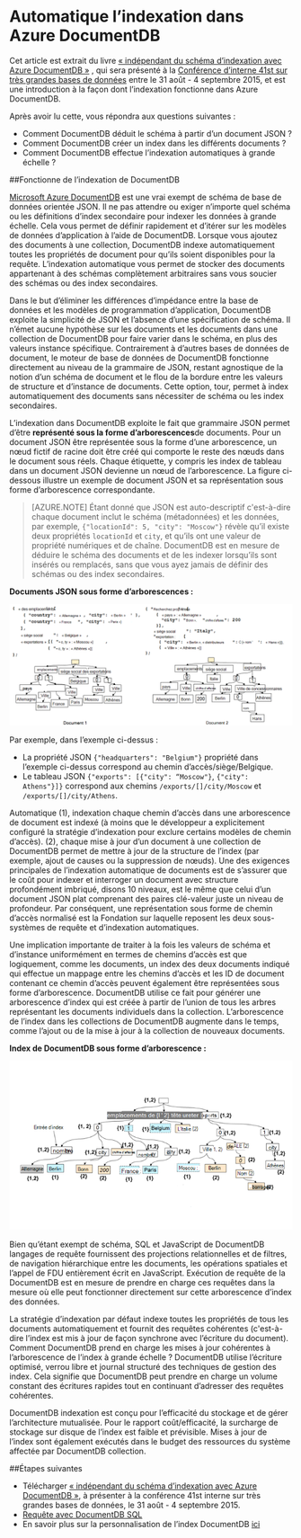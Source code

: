 <properties 
    pageTitle="L’indexation automatique de DocumentDB | Microsoft Azure" 
    description="Obtenir des informations sur les travaux d’indexation automatiques dans Azure DocumentDB." 
    services="documentdb" 
    authors="arramac" 
    manager="jhubbard" 
    editor="mimig" 
    documentationCenter=""/>

<tags 
    ms.service="documentdb" 
    ms.workload="data-services" 
    ms.tgt_pltfrm="na" 
    ms.devlang="na" 
    ms.topic="article" 
    ms.date="10/27/2016" 
    ms.author="arramac"/>
    
# <a name="automatic-indexing-in-azure-documentdb"></a>Automatique l’indexation dans Azure DocumentDB

Cet article est extrait du livre [« indépendant du schéma d’indexation avec Azure DocumentDB »](http://www.vldb.org/pvldb/vol8/p1668-shukla.pdf) , qui sera présenté à la [Conférence d’interne 41st sur très grandes bases de données](http://www.vldb.org/2015/) entre le 31 août - 4 septembre 2015, et est une introduction à la façon dont l’indexation fonctionne dans Azure DocumentDB. 

Après avoir lu cette, vous répondra aux questions suivantes :

- Comment DocumentDB déduit le schéma à partir d’un document JSON ?
- Comment DocumentDB créer un index dans les différents documents ?
- Comment DocumentDB effectue l’indexation automatiques à grande échelle ?

##<a id="HowDocumentDBIndexingWorks"></a>Fonctionne de l’indexation de DocumentDB

[Microsoft Azure DocumentDB](https://azure.microsoft.com/services/documentdb/) est une vrai exempt de schéma de base de données orientée JSON. Il ne pas attendre ou exiger n’importe quel schéma ou les définitions d’index secondaire pour indexer les données à grande échelle. Cela vous permet de définir rapidement et d’itérer sur les modèles de données d’application à l’aide de DocumentDB. Lorsque vous ajoutez des documents à une collection, DocumentDB indexe automatiquement toutes les propriétés de document pour qu’ils soient disponibles pour la requête. L’indexation automatique vous permet de stocker des documents appartenant à des schémas complètement arbitraires sans vous soucier des schémas ou des index secondaires.

Dans le but d’éliminer les différences d’impédance entre la base de données et les modèles de programmation d’application, DocumentDB exploite la simplicité de JSON et l’absence d’une spécification de schéma. Il n’émet aucune hypothèse sur les documents et les documents dans une collection de DocumentDB pour faire varier dans le schéma, en plus des valeurs instance spécifique. Contrairement à d’autres bases de données de document, le moteur de base de données de DocumentDB fonctionne directement au niveau de la grammaire de JSON, restant agnostique de la notion d’un schéma de document et le flou de la bordure entre les valeurs de structure et d’instance de documents. Cette option, tour, permet à index automatiquement des documents sans nécessiter de schéma ou les index secondaires.

L’indexation dans DocumentDB exploite le fait que grammaire JSON permet d’être **représenté sous la forme d’arborescences**de documents. Pour un document JSON être représentée sous la forme d’une arborescence, un nœud fictif de racine doit être créé qui comporte le reste des nœuds dans le document sous réels. Chaque étiquette, y compris les index de tableau dans un document JSON devienne un nœud de l’arborescence. La figure ci-dessous illustre un exemple de document JSON et sa représentation sous forme d’arborescence correspondante.

>[AZURE.NOTE] Étant donné que JSON est auto-descriptif c'est-à-dire chaque document inclut le schéma (métadonnées) et les données, par exemple, `{"locationId": 5, "city": "Moscow"}` révèle qu’il existe deux propriétés `locationId` et `city`, et qu’ils ont une valeur de propriété numériques et de chaîne. DocumentDB est en mesure de déduire le schéma des documents et de les indexer lorsqu’ils sont insérés ou remplacés, sans que vous ayez jamais de définir des schémas ou des index secondaires.


**Documents JSON sous forme d’arborescences :**

![Documents sous la forme d’arborescences](media/documentdb-indexing/DocumentsAsTrees.png)

Par exemple, dans l’exemple ci-dessus :

- La propriété JSON `{"headquarters": "Belgium"}` propriété dans l’exemple ci-dessus correspond au chemin d’accès/siège/Belgique.
- Le tableau JSON `{"exports": [{"city": “Moscow"}`, `{"city": Athens"}]}` correspond aux chemins `/exports/[]/city/Moscow` et `/exports/[]/city/Athens`.

Automatique (1), indexation chaque chemin d’accès dans une arborescence de document est indexé (à moins que le développeur a explicitement configuré la stratégie d’indexation pour exclure certains modèles de chemin d’accès). (2), chaque mise à jour d’un document à une collection de DocumentDB permet de mettre à jour de la structure de l’index (par exemple, ajout de causes ou la suppression de nœuds). Une des exigences principales de l’indexation automatique de documents est de s’assurer que le coût pour indexer et interroger un document avec structure profondément imbriqué, disons 10 niveaux, est le même que celui d’un document JSON plat comprenant des paires clé-valeur juste un niveau de profondeur. Par conséquent, une représentation sous forme de chemin d’accès normalisé est la Fondation sur laquelle reposent les deux sous-systèmes de requête et d’indexation automatiques.

Une implication importante de traiter à la fois les valeurs de schéma et d’instance uniformément en termes de chemins d’accès est que logiquement, comme les documents, un index des deux documents indiqué qui effectue un mappage entre les chemins d’accès et les ID de document contenant ce chemin d’accès peuvent également être représentées sous forme d’arborescence. DocumentDB utilise ce fait pour générer une arborescence d’index qui est créée à partir de l’union de tous les arbres représentant les documents individuels dans la collection. L’arborescence de l’index dans les collections de DocumentDB augmente dans le temps, comme l’ajout ou de la mise à jour à la collection de nouveaux documents.


**Index de DocumentDB sous forme d’arborescence :**

![Index sous forme d’arborescence](media/documentdb-indexing/IndexAsTree.png)

Bien qu’étant exempt de schéma, SQL et JavaScript de DocumentDB langages de requête fournissent des projections relationnelles et de filtres, de navigation hiérarchique entre les documents, les opérations spatiales et l’appel de FDU entièrement écrit en JavaScript. Exécution de requête de la DocumentDB est en mesure de prendre en charge ces requêtes dans la mesure où elle peut fonctionner directement sur cette arborescence d’index des données.

La stratégie d’indexation par défaut indexe toutes les propriétés de tous les documents automatiquement et fournit des requêtes cohérentes (c'est-à-dire l’index est mis à jour de façon synchrone avec l’écriture du document). Comment DocumentDB prend en charge les mises à jour cohérentes à l’arborescence de l’index à grande échelle ? DocumentDB utilise l’écriture optimisé, verrou libre et journal structuré des techniques de gestion des index. Cela signifie que DocumentDB peut prendre en charge un volume constant des écritures rapides tout en continuant d’adresser des requêtes cohérentes. 

DocumentDB indexation est conçu pour l’efficacité du stockage et de gérer l’architecture mutualisée. Pour le rapport coût/efficacité, la surcharge de stockage sur disque de l’index est faible et prévisible. Mises à jour de l’index sont également exécutés dans le budget des ressources du système affectée par DocumentDB collection.

##<a name="NextSteps"></a>Étapes suivantes
- Télécharger [« indépendant du schéma d’indexation avec Azure DocumentDB »](http://www.vldb.org/pvldb/vol8/p1668-shukla.pdf), à présenter à la conférence 41st interne sur très grandes bases de données, le 31 août - 4 septembre 2015.
- [Requête avec DocumentDB SQL](documentdb-sql-query.md)
- En savoir plus sur la personnalisation de l’index DocumentDB [ici](documentdb-indexing-policies.md)
 
